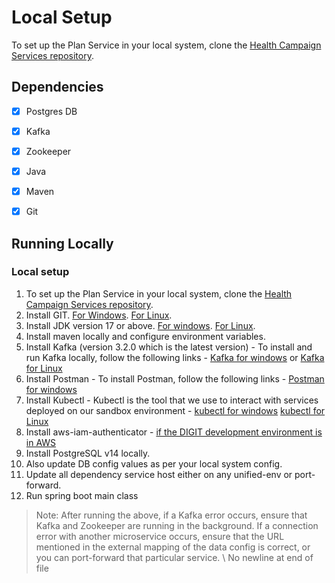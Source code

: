 # Local Setup

To set up the Plan Service in your local system, clone the [Health Campaign Services repository](https://github.com/egovernments/health-campaign-services.git).

## Dependencies

- [x] Postgres DB
- [x] Kafka
- [X] Zookeeper
- [x] Java
- [x] Maven
- [x] Git


## Running Locally

### Local setup
1. To set up the Plan Service in your local system, clone the [Health Campaign Services repository](https://github.com/egovernments/health-campaign-services.git).
2. Install GIT.
	[For Windows](https://git-scm.com/download/win).
	[For Linux](https://www.digitalocean.com/community/tutorials/how-to-install-git-on-ubuntu-18-04-quickstart).
2. Install JDK version 17 or above.
	[For windows](https://www.oracle.com/java/technologies/javase/jdk17-archive-downloads.html).
	[For Linux](https://javahelps.com/install-oracle-jdk-17-on-linux).
3. Install maven locally and configure environment variables.
4. Install Kafka (version 3.2.0 which is the latest version) - To install and run Kafka locally, follow the following links -
	[Kafka for windows](https://dzone.com/articles/running-apache-kafka-on-windows-os) or [Kafka for Linux](https://tecadmin.net/install-apache-kafka-ubuntu/)
5. Install Postman - To install Postman, follow the following links -
	[Postman for windows](https://www.postman.com/downloads/)
6. Install Kubectl - Kubectl is the tool that we use to interact with services deployed on our sandbox environment -
	[kubectl for windows](https://core.digit.org/guides/operations-guide/working-with-kubernetes/installation-of-kubectl)
    [kubectl for Linux](https://kubernetes.io/docs/tasks/tools/install-kubectl-linux/)
7. Install aws-iam-authenticator - [if the DIGIT development environment is in AWS](https://docs.aws.amazon.com/eks/latest/userguide/install-aws-iam-authenticator.html)
8. Install PostgreSQL v14 locally.
9. Also update DB config values as per your local system config.
10. Update all dependency service host either on any unified-env or port-forward.
11. Run spring boot main class

> Note: After running the above, if a Kafka error occurs, ensure that Kafka and Zookeeper are running in the background. If a connection error with another microservice occurs, ensure that the URL mentioned in the external mapping of the data config is correct, or you can port-forward that particular service.
\ No newline at end of file